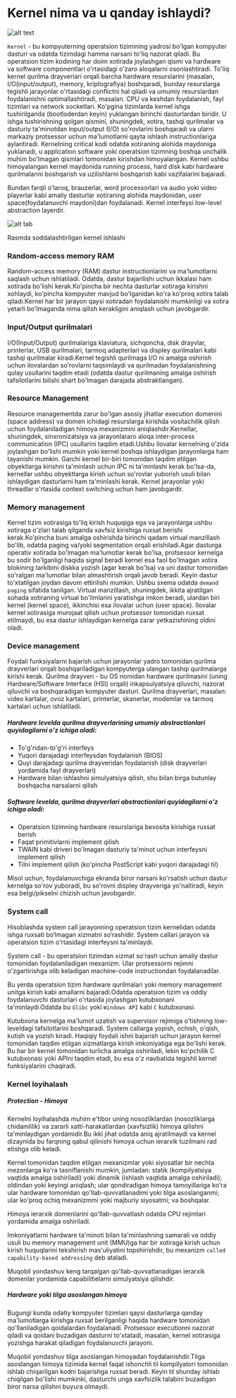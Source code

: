 # Kernel nima va u qanday ishlaydi?

![alt text](https://pemmzchannel.com/wp-content/uploads/2022/06/kernel-panic-3.10.0-229.4.2.el7_.png)

`Kernel` - bu kompyuterning operatsion tizimining yadrosi bo'lgan kompyuter dasturi va odatda tizimdagi hamma narsani to'liq nazorat qiladi. Bu operatsion tizim kodining har doim xotirada joylashgan qismi va hardware va software componentlari o'rtasidagi o'zaro aloqalarni osonlashtiradi.
To'liq kernel qurilma drayverlari orqali barcha hardware resurslarini (masalan, I/O(input/output), memory, kriptografiya) boshqaradi, bunday resurslarga tegishli jarayonlar o'rtasidagi conflictni hal qiladi va umumiy resurslardan foydalanishni optimallashtiradi, masalan. CPU va keshdan foydalanish, fayl tizimlari va network socketlari.
Ko'pgina tizimlarda kernel ishga tushirilganda (bootloderdan keyin) yuklangan birinchi dasturlardan biridir.
U ishga tushirishning qolgan qismini, shuningdek, xotira, tashqi qurilmalar va dasturiy ta'minotdan input/output (I/O) so'rovlarini boshqaradi va ularni markaziy protsessor uchun ma'lumotlarni qayta ishlash instructionlariga aylantiradi. Kernelning critical kodi odatda xotiraning alohida maydoniga yuklanadi, u application software yoki operatsion tizimning boshqa unchalik muhim bo'lmagan qismlari tomonidan kirishdan himoyalangan. Kernel ushbu himoyalangan kernel maydonida running process, hard disk kabi hardware qurilmalarini boshqarish va uzilishlarni boshqarish kabi vazifalarini bajaradi.

Bundan farqli o'laroq, brauzerlar, word processorlari va audio yoki video playerlar kabi amaliy dasturlar xotiraning alohida maydonidan, user space(foydalanuvchi maydoni)dan foydalanadi. Kernel interfeysi low-level abstraction layerdir.


![alt tab](https://upload.wikimedia.org/wikipedia/commons/thumb/8/8f/Kernel_Layout.svg/220px-Kernel_Layout.svg.png)

Rasmda soddalashtirilgan kernel ishlashi




### Random-access memory RAM

Random-access memory (RAM) dastur instructionlarini va ma'lumotlarni saqlash uchun ishlatiladi. Odatda, dastur bajarilishi uchun ikkalasi ham xotirada bo'lishi kerak.Ko'pincha bir nechta dasturlar xotiraga kirishni xohlaydi, ko'pincha kompyuter mavjud bo'lganidan ko'ra ko'proq xotira talab qiladi.Kernel har bir jarayon qaysi xotiradan foydalanishi mumkinligi va xotira yetarli bo'lmaganda nima qilish kerakligini aniqlash uchun javobgardir.

### Input/Output qurilmalari

I/O(Input/Output) qurilmalariga klaviatura, sichqoncha, disk drayvlar, printerlar, USB qurilmalari, tarmoq adapterlari va displey qurilmalari kabi tashqi qurilmalar kiradi.Kernel tegishli qurilmaga I/O ni amalga oshirish uchun ilovalardan so'rovlarni taqsimlaydi va qurilmadan foydalanishning qulay usullarini taqdim etadi (odatda dastur qurilmaning amalga oshirish tafsilotlarini bilishi shart bo'lmagan darajada abstraktlangan).

### Resource Management

Resource managementda zarur bo'lgan asosiy jihatlar execution domenini (space address) va domen ichidagi resurslarga kirishda vositachilik qilish uchun foydalaniladigan himoya mexanizmini aniqlashdir.Kernellar, shuningdek, sinxronizatsiya va jarayonlararo aloqa inter-process communication (IPC) usullarini taqdim etadi.Ushbu ilovalar kernelning o'zida joylashgan bo'lishi mumkin yoki kernel boshqa ishlaydigan jarayonlarga ham tayanishi mumkin. Garchi kernel bir-biri tomonidan taqdim etilgan obyektlarga kirishni ta'minlash uchun IPC ni ta'minlashi kerak bo'lsa-da, kernellar ushbu obyektlarga kirish uchun so'rovlar yuborish usuli bilan ishlaydigan dasturlarni ham ta'minlashi kerak. Kernel jarayonlar yoki threadlar o'rtasida context switching uchun ham javobgardir.

### Memory management

Kernel tizim xotirasiga to'liq kirish huquqiga ega va jarayonlarga ushbu xotiraga o'zlari talab qilganda xavfsiz kirishiga ruxsat berishi kerak.Ko'pincha buni amalga oshirishda birinchi qadam virtual manzillash bo'lib, odatda paging va/yoki segmentation orqali erishiladi.Agar dasturga operativ xotirada bo'lmagan ma'lumotlar kerak bo'lsa, protsessor kernelga bu sodir bo'lganligi haqida signal beradi kernel esa faol bo'lmagan xotira blokining tarkibini diskka yozish (agar kerak bo'lsa) va uni dastur tomonidan so'ralgan ma'lumotlar bilan almashtirish orqali javob beradi. Keyin dastur to'xtatilgan joydan davom ettirilishi mumkin. Ushbu sxema odatda `demand paging` sifatida tanilgan. Virtual manzillash, shuningdek, ikkita ajratilgan sohada xotiraning virtual bo'limlarini yaratishga imkon beradi, ulardan biri kernel (kernel space), ikkinchisi esa ilovalar uchun (user space). Ilovalar kernel xotirasiga murojaat qilish uchun protsessor tomonidan ruxsat etilmaydi, bu esa dastur ishlaydigan kernelga zarar yetkazishining oldini oladi.

### Device management

Foydali funksiyalarni bajarish uchun jarayonlar yadro tomonidan qurilma drayverlari orqali boshqariladigan kompyuterga ulangan tashqi qurilmalarga kirishi kerak. Qurilma drayveri - bu OS nomidan hardware qurilmasini (uning Hardware/Software Interface (HSI) orqali) inkapsulyatsiya qiluvchi, nazorat qiluvchi va boshqaradigan kompyuter dasturi. Qurilma drayverlari, masalan: video kartalar, ovoz kartalari, printerlar, skanerlar, modemlar va tarmoq kartalari uchun ishlatiladi.

##### Hardware levelda qurilma drayverlarining umumiy abstractionlari quyidagilarni o'z ichiga oladi:

* To'g'ridan-to'g'ri interfeys
* Yuqori darajadagi interfeysdan foydalanish (BIOS)
* Quyi darajadagi qurilma drayveridan foydalanish (disk drayverlari yordamida fayl drayverlari)
* Hardware bilan ishlashni simulyatsiya qilish, shu bilan birga butunlay boshqacha narsalarni qilish


##### Software levelda, qurilma drayverlari abstractionlari quyidagilarni o'z ichiga oladi:

* Operatsion tizimning hardware resurslariga bevosita kirishiga ruxsat berish
* Faqat primitivlarni implement qilish
* TWAIN kabi driveri bo'lmagan dasturiy ta'minot uchun interfeysni implement qilish
* Tilni implement qilish (ko'pincha PostScript kabi yuqori darajadagi til)


Misol uchun, foydalanuvchiga ekranda biror narsani ko'rsatish uchun dastur kernelga so'rov yuboradi, bu so'rovni displey drayveriga yo'naltiradi, keyin esa belgi/pikselni chizish uchun javobgardir.


### System call

Hisoblashda system call jarayonning operatsion tizim kernelidan odatda ishga ruxsati bo‘lmagan xizmatni so‘rashidir. System callari jarayon va operatsion tizim o'rtasidagi interfeysni ta'minlaydi. 

System call - bu operatsion tizimdan xizmat so'rash uchun amaliy dastur tomonidan foydalaniladigan mexanizm.
Ular protsessorni rejimni o'zgartirishga olib keladigan machine-code instructiondan foydalanadilar.

Bu yerda operatsion tizim hardware qurilmalari yoki memory management unitga kirish kabi amallarni bajaradi.Odatda operatsion tizim va oddiy foydalanuvchi dasturlari o'rtasida joylashgan kutubxonani ta'minlaydi.Odatda bu `Glibc` yoki `Windows API` kabi `C` kutubxonasi.

 Kutubxona kernelga ma'lumot uzatish va supervisor rejimiga o'tishning low-leveldagi tafsilotlarini boshqaradi. System callarga yopish, ochish, o'qish, kutish va yozish kiradi. Haqiqiy foydali ishni bajarish uchun jarayon kernel tomonidan taqdim etilgan xizmatlarga kirish imkoniyatiga ega bo'lishi kerak. Bu har bir kernel tomonidan turlicha amalga oshiriladi, lekin ko'pchilik C kutubxonasi yoki APIni taqdim etadi, bu esa o'z navbatida tegishli kernel funksiyalarini chaqiradi.

 ### Kernel loyihalash

 ##### Protection - Himoya

Kernelni loyihalashda muhim e'tibor uning nosozliklardan (nosozliklarga chidamlilik) va zararli xatti-harakatlardan (xavfsizlik) himoya qilishni ta'minlaydigan yordamidir.Bu ikki jihat odatda aniq ajratilmaydi va kernel dizaynida bu farqning qabul qilinishi himoya uchun ierarxik tuzilmani rad etishga olib keladi.

Kernel tomonidan taqdim etilgan mexanizmlar yoki siyosatlar bir nechta mezonlarga ko'ra tasniflanishi mumkin, jumladan: statik (kompilyatsiya vaqtida amalga oshiriladi) yoki dinamik (ishlash vaqtida amalga oshiriladi); oldindan yoki keyingi aniqlash; ular qondiradigan himoya tamoyillariga ko'ra ular hardware tomonidan qo'llab-quvvatlanadimi yoki tilga asoslanganmi; ular ko'proq ochiq mexanizmmi yoki majburiy siyosatmi; va boshqalar.


Himoya ierarxik domenlarini qo'llab-quvvatlash odatda CPU rejimlari yordamida amalga oshiriladi.

Imkoniyatlarni hardware ta'minoti bilan ta'minlashning samarali va oddiy usuli bu memory management unit (MMU)ga  har bir xotiraga kirish uchun kirish huquqlarini tekshirish mas'uliyatini topshirishdir, bu mexanizm `called capability-based addressing` deb ataladi.

Muqobil yondashuv keng tarqalgan qo'llab-quvvatlanadigan ierarxik domenlar yordamida capabilitielarni simulyatsiya qilishdir.

##### Hardware yoki tilga asoslangan himoya 

Bugungi kunda odatiy kompyuter tizimlari qaysi dasturlarga qanday ma'lumotlarga kirishga ruxsat berilganligi haqida hardware tomonidan qo'llaniladigan qoidalardan foydalanadi.
Protsessor executionni nazorat qiladi va qoidani buzadigan dasturni to'xtatadi, masalan, kernel xotirasiga yozishga harakat qiladigan foydalanuvchi jarayoni.

Muqobil yondashuv tilga asoslangan himoyadan foydalanishdir.Tilga asoslangan himoya tizimida kernel faqat ishonchli til kompilyatori tomonidan ishlab chiqarilgan kodni bajarishga ruxsat beradi. Keyin til shunday ishlab chiqilgan bo'lishi mumkinki, dasturchi unga xavfsizlik talabini buzadigan biror narsa qilishni buyura olmaydi.